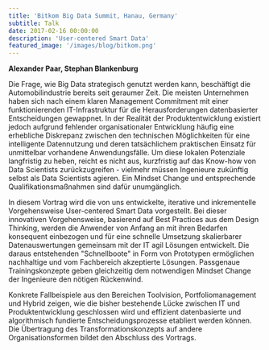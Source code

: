 ```yaml
---
title: 'Bitkom Big Data Summit, Hanau, Germany'
subtitle: Talk
date: 2017-02-16 00:00:00
description: 'User-centered Smart Data'
featured_image: '/images/blog/bitkom.png'
---
```


**Alexander Paar, Stephan Blankenburg**

Die Frage, wie Big Data strategisch genutzt werden kann, beschäftigt die Automobilindustrie bereits seit geraumer Zeit. Die meisten Unternehmen haben sich nach einem klaren Management Commitment mit einer funktionierenden IT-Infrastruktur für die Herausforderungen datenbasierter Entscheidungen gewappnet. In der Realität der Produktentwicklung existiert jedoch aufgrund fehlender organisationaler Entwicklung häufig eine erhebliche Diskrepanz zwischen den technischen Möglichkeiten für eine intelligente Datennutzung und deren tatsächlichem praktischen Einsatz für unmittelbar vorhandene Anwendungsfälle. Um diese lokalen Potenziale langfristig zu heben, reicht es nicht aus, kurzfristig auf das Know-how von Data Scientists zurückzugreifen - vielmehr müssen Ingenieure zukünftig selbst als Data Scientists agieren. Ein Mindset Change und entsprechende Qualifikationsmaßnahmen sind dafür unumgänglich.

In diesem Vortrag wird die von uns entwickelte, iterative und inkrementelle Vorgehensweise User-centered Smart Data vorgestellt. Bei dieser innovativen Vorgehensweise, basierend auf Best Practices aus dem Design Thinking, werden die Anwender von Anfang an mit ihren Bedarfen konsequent einbezogen und für eine schnelle Umsetzung skalierbarer Datenauswertungen gemeinsam mit der IT agil Lösungen entwickelt. Die daraus entstehenden "Schnellboote" in Form von Prototypen ermöglichen nachhaltige und vom Fachbereich akzeptierte Lösungen. Passgenaue Trainingskonzepte geben gleichzeitig dem notwendigen Mindset Change der Ingenieure den nötigen Rückenwind.

Konkrete Fallbeispiele aus den Bereichen Toolvision, Portfoliomanagement und Hybrid zeigen, wie die bisher bestehende Lücke zwischen IT und Produktentwicklung geschlossen wird und effizient datenbasierte und algorithmisch fundierte Entscheidungsprozesse etabliert werden können. Die Übertragung des Transformationskonzepts auf andere Organisationsformen bildet den Abschluss des Vortrags.
